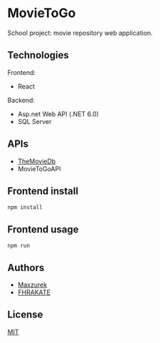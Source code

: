 # MovieToGo

 School project: movie repository web application.</br>

## Technologies

Frontend: </br>
- React

Backend:
- Asp.net Web API (.NET 6.0)
- SQL Server

## APIs

- [TheMovieDb](https://developers.themoviedb.org/3/getting-started/introduction) </br>
- MovieToGoAPI

## Frontend install

```bak
npm install
```

## Frontend usage

```bak
npm run
```

## Authors

- [Maxzurek](https://github.com/Maxzurek)
- [FHRAKATE](https://github.com/FHRAKATE)

## License
[MIT](https://choosealicense.com/licenses/mit/)
